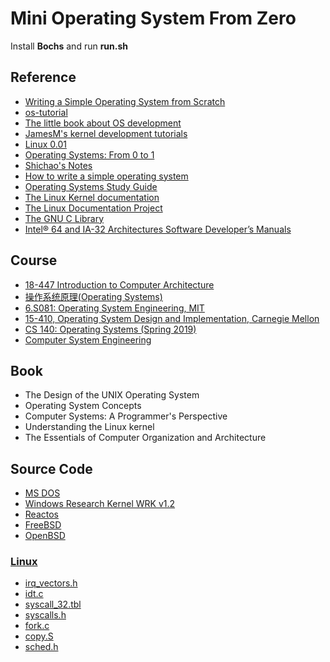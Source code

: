 # Mini Operating System From Zero

Install **Bochs** and run **run.sh**

## Reference

* [Writing a Simple Operating System from Scratch](https://www.cs.bham.ac.uk/~exr/lectures/opsys/10_11/lectures/os-dev.pdf)
* [os-tutorial](https://github.com/cfenollosa/os-tutorial)
* [The little book about OS development](https://littleosbook.github.io/)
* [JamesM's kernel development tutorials](http://www.jamesmolloy.co.uk/tutorial_html/index.html)
* [Linux 0.01](https://mirrors.edge.kernel.org/pub/linux/kernel/Historic/)
* [Operating Systems: From 0 to 1](https://tuhdo.github.io/os01/)
* [Shichao's Notes](https://notes.shichao.io)
* [How to write a simple operating system](http://mikeos.sourceforge.net/write-your-own-os.html)
* [Operating Systems Study Guide](http://faculty.salina.k-state.edu/tim/ossg)
* [The Linux Kernel documentation](https://www.kernel.org/doc/html/latest/) 
* [The Linux Documentation Project](https://www.tldp.org)
* [The GNU C Library](https://www.gnu.org/software/libc/manual/html_node)
* [Intel® 64 and IA-32 Architectures Software Developer’s Manuals](https://software.intel.com/en-us/articles/intel-sdm)

## Course

* [18-447 Introduction to Computer Architecture](https://www.ece.cmu.edu/~ece447/)
* [操作系统原理(Operating Systems)](https://www.coursera.org/learn/os-pku)
* [6.S081: Operating System Engineering, MIT](https://pdos.csail.mit.edu/6.828/)
* [15-410, Operating System Design and Implementation, Carnegie Mellon](https://www.cs.cmu.edu/~410/)
* [CS 140: Operating Systems (Spring 2019)](http://web.stanford.edu/~ouster/cgi-bin/cs140-spring19/index.php)
* [Computer System Engineering](https://ocw.mit.edu/courses/electrical-engineering-and-computer-science/6-033-computer-system-engineering-spring-2018/)

## Book

* The Design of the UNIX Operating System
* Operating System Concepts
* Computer Systems: A Programmer's Perspective
* Understanding the Linux kernel
* The Essentials of Computer Organization and Architecture

## Source Code

* [MS DOS](https://github.com/microsoft/MS-DOS)
* [Windows Research Kernel WRK v1.2](http://gate.upm.ro/os/LABs/Windows_OS_Internals_Curriculum_Resource_Kit-ACADEMIC/WindowsResearchKernel-WRK/)
* [Reactos](https://github.com/reactos/reactos)
* [FreeBSD](https://github.com/freebsd/freebsd)
* [OpenBSD](https://www.openbsd.org/)

### [Linux](https://github.com/torvalds/linux)

* [irq_vectors.h](https://github.com/torvalds/linux/blob/master/arch/x86/include/asm/irq_vectors.h)
* [idt.c](https://github.com/torvalds/linux/blob/master/arch/x86/kernel/idt.c)
* [syscall_32.tbl](https://github.com/torvalds/linux/blob/master/arch/x86/entry/syscalls/syscall_32.tbl)
* [syscalls.h](https://github.com/torvalds/linux/blob/master/include/linux/syscalls.h)
* [fork.c](https://github.com/torvalds/linux/blob/master/kernel/fork.c)
* [copy.S](https://github.com/torvalds/linux/blob/master/arch/x86/boot/copy.S)
* [sched.h](https://github.com/torvalds/linux/blob/master/include/linux/sched.h)

